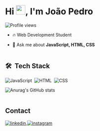 <h1 align="left">Hi <img src="https://raw.githubusercontent.com/kaueMarques/kaueMarques/master/hi.gif" height="30px">, I'm João Pedro</h1>
<p align="left"> <img src="https://komarev.com/ghpvc/?username=espjotape&color=yellow" alt="Profile views" /> </p>

- 🔥 Web Development Student 
  
- 💬 Ask me about **JavaScript, HTML, CSS**
<br><br>
## 🛠 &nbsp;Tech Stack

![JavaScript](https://img.shields.io/badge/-JavaScript-05122A?style=flat&logo=javascript)&nbsp;
![HTML](https://img.shields.io/badge/-HTML-05122A?style=flat&logo=HTML5)&nbsp;
![CSS](https://img.shields.io/badge/-CSS-05122A?style=flat&logo=CSS3&logoColor=1572B6)&nbsp;

![Anurag's GitHub stats](https://github-readme-stats.vercel.app/api?username=espjotape&theme=Dark&show_icons=true)
<br><br>
## Contact

<a href="https://linkedin.com/in/maykbrito" target="_blank">
  <img align="center" src="https://img.shields.io/badge/-joaopedro-05122A?style=flat&logo=linkedin" alt="linkedin"/>
</a>
<a href="https://www.instagram.com/esp.joaoo/" target="_blank">
 <img align="center" src="https://img.shields.io/badge/-espjoaop-05122A?style=flat&logo=instagram" alt="instagram"/>
</a>
